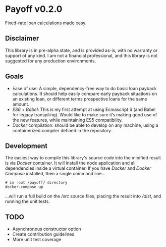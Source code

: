 # Payoff v0.2.0
Fixed-rate loan calculations made easy.

## Disclaimer
This library is in pre-alpha state, and is provided as-is, with no warranty or support of any kind. I am not a financial professional, and this library is not suggested for any production environments.

## Goals 
- Ease of use: A simple, dependency-free way to do basic loan payback calculations. It should help easily compare early payback situations on an existing loan, or different terms prospective loans for the same amount.
- *ES6* + *Babel*: This is my first attempt at using Ecmascript 6 (and Babel for legacy transpiling). Would like to make sure it’s making good use of the new features, while maintaining ES5 compatibility.
- *Docker* compilation: should be able to develop on any machine, using a containerized compiler defined in the repository.

## Development
The easiest way to compile this library's source code into the minified result is via *Docker* container. It will install the node application and all dependencies inside a virtual container. If you have *Docker* and *Docker Compose* installed, then a single command line...
```
# in root /payoff/ directory
docker-compose up
```
...will run a full build on the _/src_ source files, placing the result into _/dist_, and running the unit tests.

## TODO
- Asynchronous constructor option
- Create contribution guidelines
- More unit test coverage
